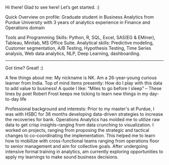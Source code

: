 Hi there!
Glad to see here! Let’s get started. :)

Quick Overview on profile:
Graduate student in Business Analytics from Purdue University with 3 years of analytics experience in Finance and Operations domain

Tools and Programming Skills: Python, R, SQL, Excel, SAS(EG & EMiner), Tableau, Minitab, MS Office Suite.
Analytical skills: Predictive modeling, Customer segmentation, A/B Testing, Hypothesis Testing, Time Series analysis, Web data analytics, NLP, Deep Learning, dashboarding.

************************************************************************************************************************
Got time? Great! :)

A few things about me:
My nickname is NK. Am a 26-year-young curious learner from India.
Top of mind items presently: How do I play with this data to add value to business! 
A quote I like: “Miles to go before I sleep” – These lines by poet Robert Frost keeps me ticking to learn new things in my day-to-day life

Professional background and interests:
Prior to my master's at Purdue, I was with HSBC for 36 months developing data-driven strategies to increase the recoveries for bank. Operations Analytics has molded me to utilize raw data to get crisp insights-ranging from data crunching to visualization. I worked on projects, ranging from proposing the strategic and tactical changes to co-coordinating the implementation. This helped me to learn how to mobilize with cross-functional teams ranging from operations floor to senior management and aim for collective goals. After undergoing intensive formal training in analytics, am currently exploring opportunities to apply my learnings to make sound business decisions.
